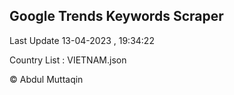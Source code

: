 

## Google Trends Keywords Scraper 
 
Last Update 13-04-2023 , 19:34:22

Country List :
VIETNAM.json



© Abdul Muttaqin 
